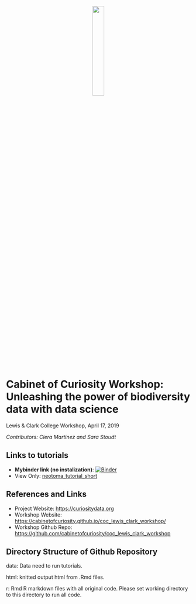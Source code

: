 <div style="text-align:center"><img src ="http://curiositydata.org/assets/img/cabinetIcon-01.png" width="25%" height="25%"/></div>

# Cabinet of Curiosity Workshop: Unleashing the power of biodiversity data with data science
Lewis & Clark College Workshop, April 17, 2019

*Contributors: Ciera Martinez and Sara Stoudt*

## Links to tutorials

- **Mybinder link (no  instalization)**: [![Binder](https://mybinder.org/badge_logo.svg)](https://mybinder.org/v2/gh/iamciera/binderfastest/master?urlpath=rstudio) 
- View Only: [neotoma_tutorial_short](html/Copenhagen_Raldies_part1.html)

## References and Links

- Project Website: https://curiositydata.org
- Workshop Website: https://cabinetofcuriosity.github.io/coc_lewis_clark_workshop/
- Workshop Github Repo: https://github.com/cabinetofcuriosity/coc_lewis_clark_workshop

Directory Structure of Github Repository
---------------------

data: Data need to run tutorials. 

html: knitted output html from .Rmd files.

r: Rmd R markdown files with all original code. Please set working directory to this directory to run all code.
